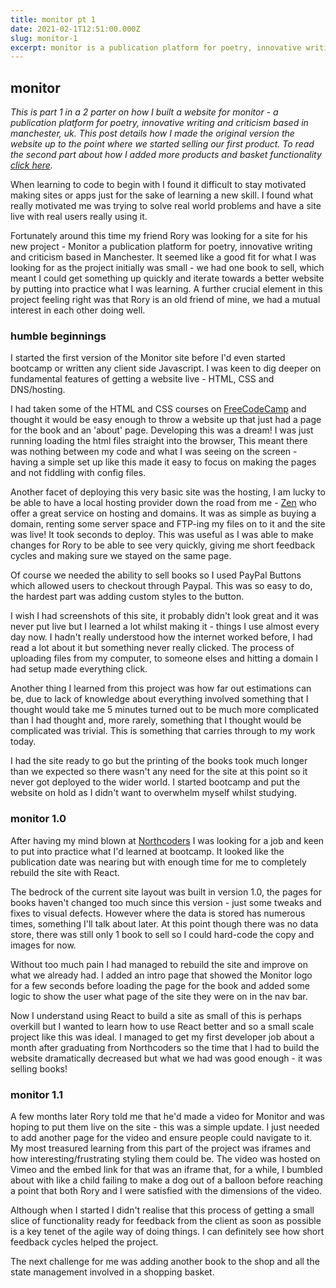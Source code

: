 ```yaml
---
title: monitor pt 1
date: 2021-02-1T12:51:00.000Z
slug: monitor-1
excerpt: monitor is a publication platform for poetry, innovative writing and criticism based in manchester, uk. in this post i detail how i made the first two versions of their site
---
```

## monitor

*This is part 1 in a 2 parter on how I built a website for monitor - a publication platform for poetry, innovative writing and criticism based in manchester, uk. This post details how I made the original version the website up to the point where we started selling our first product. To read the second part about how I added more products and basket functionality [click here](./blog/monitor-books-2).*

When learning to code to begin with I found it difficult to stay motivated making sites or apps just for the sake of learning a new skill. I found what really motivated me was trying to solve real world problems and have a site live with real users really using it.

Fortunately around this time my friend Rory was looking for a site for his new project - Monitor a publication platform for poetry, innovative writing and criticism based in Manchester. It seemed like a good fit for what I was looking for as the project initially was small - we had one book to sell, which meant I could get something up quickly and iterate towards a better website by putting into practice what I was learning. A further crucial element in this project feeling right was that Rory is an old friend of mine, we had a mutual interest in each other doing well.

### humble beginnings

I started the first version of the Monitor site before I'd even started bootcamp or written any client side Javascript.
I was keen to dig deeper on fundamental features of getting a website live - HTML, CSS and DNS/hosting.

I had taken some of the HTML and CSS courses on [FreeCodeCamp](http://freecodecamp.org) and thought it would be easy enough
to throw a website up that just had a page for the
book and an 'about' page. Developing this was a dream! I was just running loading the html files straight into the browser,
This meant there was nothing between my code and what I was seeing on the screen - having a simple set up like this made it easy
to focus on making the pages and not fiddling with config files.

Another facet of deploying this very basic site was the hosting, I am lucky to be able to have a local hosting provider down the
road from me - [Zen](http://zen.co.uk) who offer a great service on hosting and domains. It was as simple as buying a domain, renting some server space and FTP-ing my files on to it and the site was live! It took seconds to deploy. This was useful as I was able to make changes for Rory to be able to see very quickly, giving me short feedback cycles and making sure we stayed on the same page.

Of course we needed the ability to sell books so I used PayPal Buttons which allowed users to checkout through Paypal. This was so easy to do, the hardest part was adding custom styles to the button.

I wish I had screenshots of this site, it probably didn't look great and it was never put live but I learned a lot whilst making it - things I use almost every day now. I hadn't really understood how the internet worked before, I had read a lot about it but something never really clicked. The process of uploading files from my computer, to someone elses and hitting a domain I had setup made everything click.

Another thing I learned from this project was how far out estimations can be, due to lack of knowledge about everything involved something that I thought would take me 5 minutes turned out to be much more complicated than I had thought and, more rarely, something that I thought would be complicated was trivial. This is something that carries through to my work today.

I had the site ready to go but the printing of the books took much longer than we expected so there wasn't any need for the site at this point so it never got deployed to the wider world. I started bootcamp and put the website on hold as I didn't want to overwhelm myself whilst studying.

### monitor 1.0

After having my mind blown at [Northcoders](www.northcoders.com) I was looking for a job and keen to put into practice what I'd learned at bootcamp. It looked like the publication date was nearing but with enough time for me to completely rebuild the site with React.

The bedrock of the current site layout was built in version 1.0, the pages for books haven't changed too much since this version - just some tweaks and fixes to visual defects. However where the data is stored has numerous times, something I'll talk about later.
At this point though there was no data store, there was still only 1 book to sell so I could hard-code the copy and images for now.

Without too much pain I had managed to rebuild the site and improve on what we already had. I added an intro page that showed the Monitor logo for a few seconds before loading the page for the book and added some logic to show the user what page of the site they were on in the nav bar.

Now I understand using React to build a site as small of this is perhaps overkill but I wanted to learn how to use React better and so a small scale project like this was ideal. I managed to get my first developer job about a month after graduating from Northcoders so the time that I had to build the website dramatically decreased but what we had was good enough - it was selling books!

### monitor 1.1

A few months later Rory told me that he'd made a video for Monitor and was hoping to put them live on the site - this was a simple update. I just needed to add another page for the video and ensure people could navigate to it. My most treasured learning from this part of the project was iframes and how interesting/frustrating styling them could be. The video was hosted on Vimeo and the embed link for that was an iframe that, for a while, I bumbled about with like a child failing to make a dog out of a balloon before reaching a point that both Rory and I were satisfied with the dimensions of the video.

Although when I started I didn't realise that this process of getting a small slice of functionality ready for feedback from the client as soon as possible is a key tenet of the agile way of doing things. I can definitely see how short feedback cycles helped the project.

The next challenge for me was adding another book to the shop and all the state management involved in a shopping basket.
